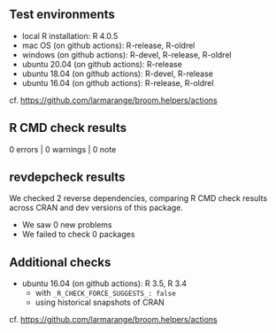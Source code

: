 ## Test environments

* local R installation: R 4.0.5
* mac OS (on github actions): R-release, R-oldrel
* windows (on github actions): R-devel, R-release, R-oldrel
* ubuntu 20.04 (on github actions): R-release
* ubuntu 18.04 (on github actions): R-devel, R-release
* ubuntu 16.04 (on github actions): R-release, R-oldrel

cf. https://github.com/larmarange/broom.helpers/actions

## R CMD check results

0 errors | 0 warnings | 0 note

## revdepcheck results

We checked 2 reverse dependencies, comparing R CMD check results across CRAN 
and dev versions of this package.

 * We saw 0 new problems
 * We failed to check 0 packages


## Additional checks

* ubuntu 16.04 (on github actions): R 3.5, R 3.4
    - with `_R_CHECK_FORCE_SUGGESTS_: false`
    - using historical snapshots of CRAN

cf. https://github.com/larmarange/broom.helpers/actions
